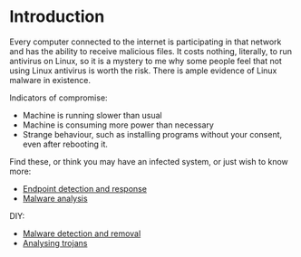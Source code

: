 # Introduction

Every computer connected to the internet is participating in that network and has the ability to receive malicious 
files. It costs nothing, literally, to run antivirus on Linux, so it is a mystery to me why some people feel that not 
using Linux antivirus is worth the risk. There is ample evidence of Linux malware in existence.

Indicators of compromise:

* Machine is running slower than usual
* Machine is consuming more power than necessary
* Strange behaviour, such as installing programs without your consent, even after rebooting it.

Find these, or think you may have an infected system, or just wish to know more:

* [Endpoint detection and response](https://dfir.tymyrddin.dev)
* [Malware analysis](https://reverse.tymyrddin.dev/)

DIY:

* [Malware detection and removal](clean-machine.md)
* [Analysing trojans](analysing-trojans.md)

